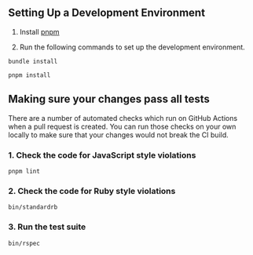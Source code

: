 ## Setting Up a Development Environment

1. Install [pnpm](https://pnpm.js.org/)

2. Run the following commands to set up the development environment.

```
bundle install
```

```
pnpm install
```

## Making sure your changes pass all tests

There are a number of automated checks which run on GitHub Actions when a pull request is created.
You can run those checks on your own locally to make sure that your changes would not break the CI build.

### 1. Check the code for JavaScript style violations

```
pnpm lint
```

### 2. Check the code for Ruby style violations
```
bin/standardrb
```

### 3. Run the test suite
```
bin/rspec
```
